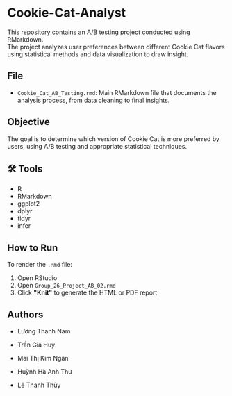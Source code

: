 # Cookie-Cat-Analyst
This repository contains an A/B testing project conducted using RMarkdown.  
The project analyzes user preferences between different Cookie Cat flavors using statistical methods and data visualization to draw insight.

## File

- `Cookie_Cat_AB_Testing.rmd`: Main RMarkdown file that documents the analysis process, from data cleaning to final insights.

##  Objective

The goal is to determine which version of Cookie Cat is more preferred by users, using A/B testing and appropriate statistical techniques.

## 🛠 Tools

- R
- RMarkdown
- ggplot2
- dplyr
- tidyr
- infer

##  How to Run

To render the `.Rmd` file:

1. Open RStudio
2. Open `Group_26_Project_AB_02.rmd`
3. Click **"Knit"** to generate the HTML or PDF report

##  Authors
- Lương Thanh Nam 

- Trần Gia Huy

- Mai Thị Kim Ngân

- Huỳnh Hà Anh Thư

- Lê Thanh Thùy
